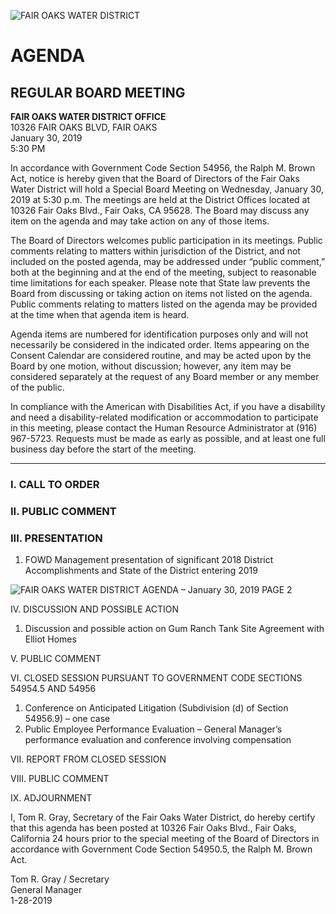 <!-- Page 1 -->
![FAIR OAKS WATER DISTRICT](https://via.placeholder.com/1001x768.png?text=FAIR+OAKS+WATER+DISTRICT)

# AGENDA
## REGULAR BOARD MEETING

**FAIR OAKS WATER DISTRICT OFFICE**  
10326 FAIR OAKS BLVD, FAIR OAKS  
January 30, 2019  
5:30 PM  

In accordance with Government Code Section 54956, the Ralph M. Brown Act, notice is hereby given that the Board of Directors of the Fair Oaks Water District will hold a Special Board Meeting on Wednesday, January 30, 2019 at 5:30 p.m. The meetings are held at the District Offices located at 10326 Fair Oaks Blvd., Fair Oaks, CA 95628. The Board may discuss any item on the agenda and may take action on any of those items.

The Board of Directors welcomes public participation in its meetings. Public comments relating to matters within jurisdiction of the District, and not included on the posted agenda, may be addressed under “public comment,” both at the beginning and at the end of the meeting, subject to reasonable time limitations for each speaker. Please note that State law prevents the Board from discussing or taking action on items not listed on the agenda. Public comments relating to matters listed on the agenda may be provided at the time when that agenda item is heard.

Agenda items are numbered for identification purposes only and will not necessarily be considered in the indicated order. Items appearing on the Consent Calendar are considered routine, and may be acted upon by the Board by one motion, without discussion; however, any item may be considered separately at the request of any Board member or any member of the public.

In compliance with the American with Disabilities Act, if you have a disability and need a disability-related modification or accommodation to participate in this meeting, please contact the Human Resource Administrator at (916) 967-5723. Requests must be made as early as possible, and at least one full business day before the start of the meeting.

---

### I. CALL TO ORDER  
### II. PUBLIC COMMENT  
### III. PRESENTATION  
1. FOWD Management presentation of significant 2018 District Accomplishments and State of the District entering 2019
<!-- Page 2 -->
![FAIR OAKS WATER DISTRICT AGENDA – January 30, 2019 PAGE 2](https://via.placeholder.com/1001x768.png?text=FAIR+OAKS+WATER+DISTRICT+AGENDA+%E2%80%93+January+30%2C+2019+PAGE+2)

IV. DISCUSSION AND POSSIBLE ACTION  
1. Discussion and possible action on Gum Ranch Tank Site Agreement with Elliot Homes  

V. PUBLIC COMMENT  

VI. CLOSED SESSION PURSUANT TO GOVERNMENT CODE SECTIONS 54954.5 AND 54956  
1. Conference on Anticipated Litigation (Subdivision (d) of Section 54956.9) – one case  
2. Public Employee Performance Evaluation – General Manager’s performance evaluation and conference involving compensation  

VII. REPORT FROM CLOSED SESSION  

VIII. PUBLIC COMMENT  

IX. ADJOURNMENT  

I, Tom R. Gray, Secretary of the Fair Oaks Water District, do hereby certify that this agenda has been posted at 10326 Fair Oaks Blvd., Fair Oaks, California 24 hours prior to the special meeting of the Board of Directors in accordance with Government Code Section 54950.5, the Ralph M. Brown Act.  

Tom R. Gray / Secretary  
General Manager  
1-28-2019  
